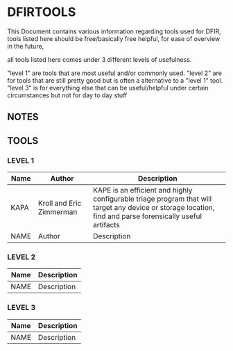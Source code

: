 # DFIRTOOLS
 
This Document contains various information regarding tools used for DFIR, tools listed here should be free/basically free helpful, for ease of overview in the future, 

all tools listed here comes under 3 different levels of usefulness.

"level 1" are tools that are most useful and/or commonly used. "level 2" are for tools that are still pretty good but is often a alternative to a "level 1" tool. 
"level 3" is for everything else that can be useful/helpful under certain circumstances but not for day to day stuff

## NOTES


## TOOLS

### LEVEL 1

| Name | Author | Description 
| --- | ----------- | -------
| KAPA | Kroll and Eric Zimmerman | KAPE is an efficient and highly configurable triage program that will target any device or storage location, find and parse forensically useful artifacts | 
| NAME | Author | Description |

### LEVEL 2

| Name | Description |
| --- | ----------- |
| NAME | Description |

### LEVEL 3

| Name | Description |
| --- | ----------- |
| NAME | Description |